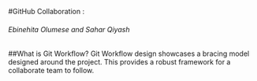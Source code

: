 #GitHub Collaboration : 
###### Ebinehita Olumese and Sahar Qiyash
##What is Git Workflow?
Git Workflow design showcases a bracing model designed around the project. This provides a robust framework for a collaborate team to follow.
